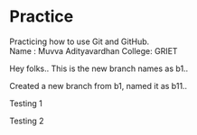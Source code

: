 # Practice

Practicing how to use Git and GitHub.<br>
Name : Muvva Adityavardhan
College: GRIET

Hey folks.. This is the new branch names as b1..

Created a new branch from b1, named it as b11..


Testing 1


Testing 2